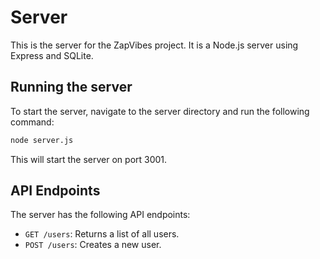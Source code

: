 # Server

This is the server for the ZapVibes project. It is a Node.js server using Express and SQLite.

## Running the server

To start the server, navigate to the server directory and run the following command:

```bash
node server.js
```

This will start the server on port 3001.

## API Endpoints

The server has the following API endpoints:

- `GET /users`: Returns a list of all users.
- `POST /users`: Creates a new user.
